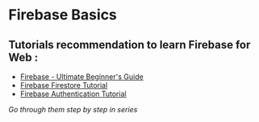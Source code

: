 # Firebase Basics

## Tutorials recommendation to learn Firebase for Web :
- [Firebase - Ultimate Beginner's Guide](https://www.youtube.com/watch?v=9kRgVxULbag)
- [Firebase Firestore Tutorial](https://www.youtube.com/watch?v=4d-gIPGzmK4&list=PL4cUxeGkcC9itfjle0ji1xOZ2cjRGY_WB)
- [Firebase Authentication Tutorial](https://www.youtube.com/watch?v=aN1LnNq4z54&list=PL4cUxeGkcC9jUPIes_B8vRjn1_GaplOPQ)

*Go through them step by step in series*

